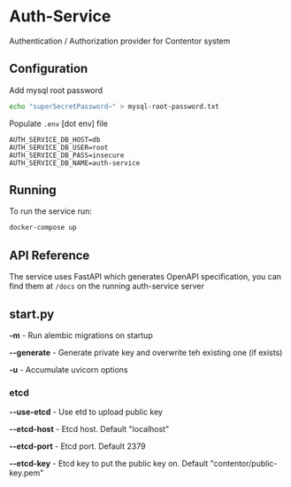 # Auth-Service

Authentication / Authorization provider for Contentor system

## Configuration

Add mysql root password

```bash
echo "superSecretPassword~" > mysql-root-password.txt
```

Populate `.env` [dot env] file

```
AUTH_SERVICE_DB_HOST=db
AUTH_SERVICE_DB_USER=root
AUTH_SERVICE_DB_PASS=insecure
AUTH_SERVICE_DB_NAME=auth-service
```

## Running

To run the service run:

```bash
docker-compose up
```

## API Reference

The service uses FastAPI which generates OpenAPI specification, you can find them at `/docs` on the running auth-service server

## start.py

**-m** - Run alembic migrations on startup

**--generate** - Generate private key and overwrite teh existing one (if exists)

**-u** - Accumulate uvicorn options

### etcd

**--use-etcd** - Use etd to upload public key

**--etcd-host** - Etcd host. Default "localhost"

**--etcd-port** - Etcd port. Default 2379

**--etcd-key** - Etcd key to put the public key on. Default "contentor/public-key.pem"
